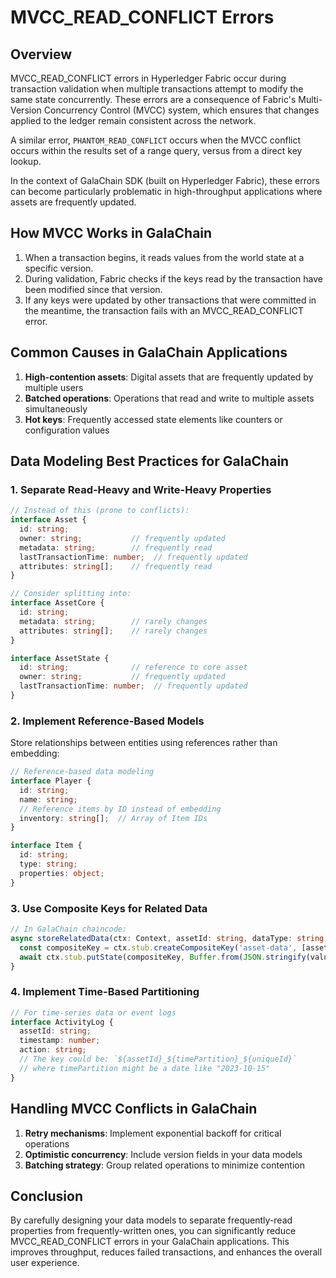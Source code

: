 # MVCC_READ_CONFLICT Errors

## Overview

MVCC_READ_CONFLICT errors in Hyperledger Fabric occur during transaction validation when multiple transactions attempt to modify the same state concurrently. These errors are a consequence of Fabric's Multi-Version Concurrency Control (MVCC) system, which ensures that changes applied to the ledger remain consistent across the network.

A similar error, `PHANTOM_READ_CONFLICT` occurs when the MVCC conflict occurs within the results set of a range query, versus from a direct key lookup. 

In the context of GalaChain SDK (built on Hyperledger Fabric), these errors can become particularly problematic in high-throughput applications where assets are frequently updated.

## How MVCC Works in GalaChain

1. When a transaction begins, it reads values from the world state at a specific version.
2. During validation, Fabric checks if the keys read by the transaction have been modified since that version.
3. If any keys were updated by other transactions that were committed in the meantime, the transaction fails with an MVCC_READ_CONFLICT error.

## Common Causes in GalaChain Applications

1. **High-contention assets**: Digital assets that are frequently updated by multiple users
2. **Batched operations**: Operations that read and write to multiple assets simultaneously
3. **Hot keys**: Frequently accessed state elements like counters or configuration values

## Data Modeling Best Practices for GalaChain

### 1. Separate Read-Heavy and Write-Heavy Properties

```typescript
// Instead of this (prone to conflicts):
interface Asset {
  id: string;
  owner: string;           // frequently updated
  metadata: string;        // frequently read
  lastTransactionTime: number;  // frequently updated
  attributes: string[];    // frequently read
}

// Consider splitting into:
interface AssetCore {
  id: string;
  metadata: string;        // rarely changes
  attributes: string[];    // rarely changes
}

interface AssetState {
  id: string;              // reference to core asset
  owner: string;           // frequently updated
  lastTransactionTime: number;  // frequently updated
}
```

### 2. Implement Reference-Based Models

Store relationships between entities using references rather than embedding:

```typescript
// Reference-based data modeling
interface Player {
  id: string;
  name: string;
  // Reference items by ID instead of embedding
  inventory: string[];  // Array of Item IDs
}

interface Item {
  id: string;
  type: string;
  properties: object;
}
```

### 3. Use Composite Keys for Related Data

```typescript
// In GalaChain chaincode:
async storeRelatedData(ctx: Context, assetId: string, dataType: string, value: any) {
  const compositeKey = ctx.stub.createCompositeKey('asset-data', [assetId, dataType]);
  await ctx.stub.putState(compositeKey, Buffer.from(JSON.stringify(value)));
}
```

### 4. Implement Time-Based Partitioning

```typescript
// For time-series data or event logs
interface ActivityLog {
  assetId: string;
  timestamp: number;
  action: string;
  // The key could be: `${assetId}_${timePartition}_${uniqueId}`
  // where timePartition might be a date like "2023-10-15"
}
```

## Handling MVCC Conflicts in GalaChain

1. **Retry mechanisms**: Implement exponential backoff for critical operations
2. **Optimistic concurrency**: Include version fields in your data models
3. **Batching strategy**: Group related operations to minimize contention

## Conclusion

By carefully designing your data models to separate frequently-read properties from frequently-written ones, you can significantly reduce MVCC_READ_CONFLICT errors in your GalaChain applications. This improves throughput, reduces failed transactions, and enhances the overall user experience.

